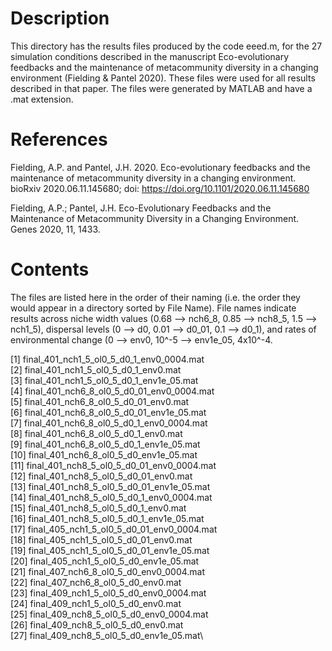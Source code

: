 # Description
This directory has the results files produced by the code eeed.m, for the 27 simulation conditions described in the manuscript Eco-evolutionary feedbacks and the maintenance of metacommunity diversity in a changing environment (Fielding & Pantel 2020). These files were used for all results described in that paper. The files were generated by MATLAB and have a .mat extension.

# References
Fielding, A.P. and Pantel, J.H. 2020. Eco-evolutionary feedbacks and the maintenance of metacommunity diversity in a changing environment. bioRxiv 2020.06.11.145680; doi: https://doi.org/10.1101/2020.06.11.145680

Fielding, A.P.; Pantel, J.H. Eco-Evolutionary Feedbacks and the Maintenance of Metacommunity Diversity in a Changing Environment. Genes 2020, 11, 1433.
 
# Contents
The files are listed here in the order of their naming (i.e. the order they would appear in a directory sorted by File Name). File names indicate results across niche width values (0.68 --> nch6_8, 0.85 --> nch8_5, 1.5 --> nch1_5), dispersal levels (0 --> d0, 0.01 --> d0_01, 0.1 --> d0_1), and rates of environmental change (0 --> env0, 10^-5 --> env1e_05, 4x10^-4.

 [1] final_401_nch1_5_ol0_5_d0_1_env0_0004.mat\
 [2] final_401_nch1_5_ol0_5_d0_1_env0.mat\
 [3] final_401_nch1_5_ol0_5_d0_1_env1e_05.mat\
 [4] final_401_nch6_8_ol0_5_d0_01_env0_0004.mat\
 [5] final_401_nch6_8_ol0_5_d0_01_env0.mat\
 [6] final_401_nch6_8_ol0_5_d0_01_env1e_05.mat\
 [7] final_401_nch6_8_ol0_5_d0_1_env0_0004.mat\
 [8] final_401_nch6_8_ol0_5_d0_1_env0.mat\
 [9] final_401_nch6_8_ol0_5_d0_1_env1e_05.mat\
[10] final_401_nch6_8_ol0_5_d0_env1e_05.mat\
[11] final_401_nch8_5_ol0_5_d0_01_env0_0004.mat\
[12] final_401_nch8_5_ol0_5_d0_01_env0.mat\
[13] final_401_nch8_5_ol0_5_d0_01_env1e_05.mat\
[14] final_401_nch8_5_ol0_5_d0_1_env0_0004.mat\
[15] final_401_nch8_5_ol0_5_d0_1_env0.mat\
[16] final_401_nch8_5_ol0_5_d0_1_env1e_05.mat\
[17] final_405_nch1_5_ol0_5_d0_01_env0_0004.mat\
[18] final_405_nch1_5_ol0_5_d0_01_env0.mat\
[19] final_405_nch1_5_ol0_5_d0_01_env1e_05.mat\
[20] final_405_nch1_5_ol0_5_d0_env1e_05.mat\
[21] final_407_nch6_8_ol0_5_d0_env0_0004.mat\
[22] final_407_nch6_8_ol0_5_d0_env0.mat\
[23] final_409_nch1_5_ol0_5_d0_env0_0004.mat\
[24] final_409_nch1_5_ol0_5_d0_env0.mat\
[25] final_409_nch8_5_ol0_5_d0_env0_0004.mat\
[26] final_409_nch8_5_ol0_5_d0_env0.mat\
[27] final_409_nch8_5_ol0_5_d0_env1e_05.mat\
